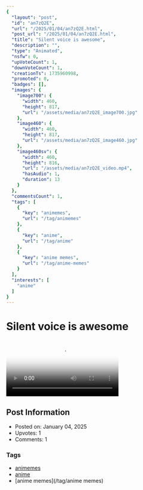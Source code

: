 ```yaml
---
{
  "layout": "post",
  "id": "an7zQ2E",
  "url": "/2025/01/04/an7zQ2E.html",
  "post_url": "/2025/01/04/an7zQ2E.html",
  "title": "Silent voice is awesome",
  "description": "",
  "type": "Animated",
  "nsfw": 0,
  "upVoteCount": 1,
  "downVoteCount": 1,
  "creationTs": 1735960998,
  "promoted": 0,
  "badges": [],
  "images": {
    "image700": {
      "width": 460,
      "height": 817,
      "url": "/assets/media/an7zQ2E_image700.jpg"
    },
    "image460": {
      "width": 460,
      "height": 817,
      "url": "/assets/media/an7zQ2E_image460.jpg"
    },
    "image460sv": {
      "width": 460,
      "height": 816,
      "url": "/assets/media/an7zQ2E_video.mp4",
      "hasAudio": 1,
      "duration": 13
    }
  },
  "commentsCount": 1,
  "tags": [
    {
      "key": "animemes",
      "url": "/tag/animemes"
    },
    {
      "key": "anime",
      "url": "/tag/anime"
    },
    {
      "key": "anime memes",
      "url": "/tag/anime-memes"
    }
  ],
  "interests": [
    "anime"
  ]
}
---
```


# Silent voice is awesome

<video controls playsinline loop poster="/assets/media/an7zQ2E_image460.jpg">
  <source src="/assets/media/an7zQ2E_video.mp4" type="video/mp4">
  Your browser does not support the video tag.
</video>

## Post Information

- Posted on: January 04, 2025
- Upvotes: 1
- Comments: 1

### Tags

- [animemes](/tag/animemes)
- [anime](/tag/anime)
- [anime memes](/tag/anime memes)
